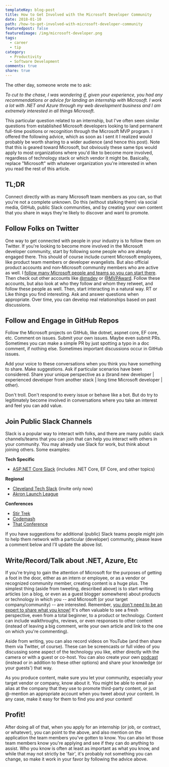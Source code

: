 ```yaml
---
templateKey: blog-post
title: How to Get Involved with the Microsoft Developer Community
date: 2018-01-10
path: /how-to-get-involved-with-microsoft-developer-community
featuredpost: false
featuredimage: /img/microsoft-developer.png
tags:
  - career
  - tip
category:
  - Productivity
  - Software Development
comments: true
share: true
---
```


The other day, someone wrote me to ask:

_To cut to the chase, I was wondering if, given your experience, you had any recommendations or advice for landing an internship with Microsoft. I work a lot with .NET and Azure through my web development business and I am extremely interested in all things Microsoft._

This particular question related to an internship, but I've often seen similar questions from established Microsoft developers looking to land permanent full-time positions or recognition through the Microsoft MVP program. I offered the following advice, which as soon as I sent it I realized would probably be worth sharing to a wider audience (and hence this post). Note that this is geared toward Microsoft, but obviously these same tips would apply to most organizations where you'd like to become more involved, regardless of technology stack or which vendor it might be. Basically, replace "Microsoft" with whatever organization you're interested in when you read the rest of this article.

## TL;DR

Connect directly with as many Microsoft team members as you can, so that you're not a complete unknown. Do this (without stalking them) via social media, GitHub, public Slack communities, and by creating your own content that you share in ways they're likely to discover and want to promote.

## Follow Folks on Twitter

One way to get connected with people in your industry is to follow them on Twitter. If you're looking to become more involved in the Microsoft developer community, start by following some people who are already engaged there. This should of course include current Microsoft employees, like product team members or developer evangelists. But also official product accounts and non-Microsoft community members who are active as well. I [follow many Microsoft people and teams so you can start there](https://twitter.com/ardalis/following). Then check out other accounts like [@msdev](https://twitter.com/msdev/following) or [@MVPAward](https://twitter.com/MVPAward/following). Follow these accounts, but also look at who they follow and whom they retweet, and follow these people as well. Then, start interacting in a natural way. RT or Like things you find interesting. Ask and answer questions when appropriate. Over time, you can develop real relationships based on past discussions.

## Follow and Engage in GitHub Repos

Follow the Microsoft projects on GitHub, like dotnet, aspnet core, EF core, etc. Comment on issues. Submit your own issues. Maybe even submit PRs. Sometimes you can make a simple PR by just spotting a typo in a doc comment, if nothing else. Sometimes important discussions occur in GitHub issues.

Add your voice to these conversations when you think you have something to share. Make suggestions. Ask if particular scenarios have been considered. Share your unique perspective as a (brand new developer | experienced developer from another stack | long time Microsoft developer | other).

Don't troll. Don't respond to every issue or behave like a bot. But do try to legitimately become involved in conversations where you take an interest and feel you can add value.

## Join Public Slack Channels

Slack is a popular way to interact with folks, and there are many public slack channels/teams that you can join that can help you interact with others in your community. You may already use Slack for work, but think about joining others. Some examples:

**Tech Specific**

- [ASP.NET Core Slack](https://aspnetcoreslack.herokuapp.com/) (includes .NET Core, EF Core, and other topics)

**Regional**

- [Cleveland Tech Slack](http://cleveland-tech.slack.com) (invite only now)
- [Akron Launch League](https://launchleague.herokuapp.com/)

**Conferences**

- [Stir Trek](http://stirtrekslack.herokuapp.com/)
- [Codemash](https://codemash-slack.herokuapp.com/)
- [That Conference](http://thatslack.thatconference.com/)

If you have suggestions for additional (public) Slack teams people might join to help them network with a particular (developer) community, please leave a comment below and I'll update the above list.

## Write/Record/Talk about .NET, Azure, Etc

If you're trying to gain the attention of Microsoft for the purposes of getting a foot in the door, either as an intern or employee, or as a vendor or recognized community member, creating content is a huge plus. The simplest thing (aside from tweeting, described above) is to start writing articles (on a blog, or even as a guest blogger somewhere) about products or technology in which you -- and Microsoft (or your target company/community) -- are interested. Remember, [you don't need to be an expert to share what you know!](https://ardalis.com/share-what-you-learn-even-if-youre-not-an-expert) It's often valuable to see a fresh perspective, even from a total beginner, to a product or technology. Content can include walkthroughs, reviews, or even responses to other content (instead of leaving a big comment, write your own article and link to the one on which you're commenting).

Aside from writing, you can also record videos on YouTube (and then share them via Twitter, of course). These can be screencasts or full video of you discussing some aspect of the technology you like, either directly with the camera or with a guest or co-host. You can also create your own [podcast](http://www.weeklydevtips.com) (instead or in addition to these other options) and share your knowledge (or your guests') that way.

As you produce content, make sure you let your community, especially your target vendor or company, know about it. You might be able to email an alias at the company that they use to promote third-party content, or just @-mention an appropriate account when you tweet about your content. In any case, make it easy for them to find you and your content!

## Profit!

After doing all of that, when you apply for an internship (or job, or contract, or whatever), you can point to the above, and also mention on the application the team members you've gotten to know. You can also let those team members know you're applying and see if they can do anything to assist. Who you know is often at least as important as what you know, and while that may not strictly be 'fair', it's probably not something you can change, so make it work in your favor by following the advice above.
